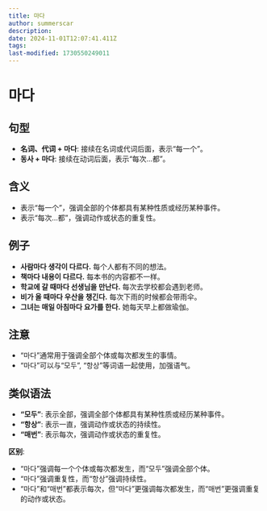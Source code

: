 ```yaml
---
title: 마다
author: summerscar
description:
date: 2024-11-01T12:07:41.411Z
tags:
last-modified: 1730550249011
---
```


# 마다
## 句型
* **名词、代词 + 마다**:  接续在名词或代词后面，表示“每一个”。
* **동사 + 마다**: 接续在动词后面，表示“每次…都”。

## 含义
* 表示“每一个”，强调全部的个体都具有某种性质或经历某种事件。
* 表示“每次…都”，强调动作或状态的重复性。

## 例子
* **<Speak>사람마다 생각이 다르다.</Speak>**  每个人都有不同的想法。
* **<Speak>책마다 내용이 다르다.</Speak>** 每本书的内容都不一样。
* **<Speak>학교에 갈 때마다 선생님을 만난다.</Speak>**  每次去学校都会遇到老师。
* **<Speak>비가 올 때마다 우산을 챙긴다.</Speak>**  每次下雨的时候都会带雨伞。
* **<Speak>그녀는 매일 아침마다 요가를 한다.</Speak>**  她每天早上都做瑜伽。

## 注意
* “마다”通常用于强调全部个体或每次都发生的事情。
* “마다”可以与“모두”, “항상”等词语一起使用，加强语气。

## 类似语法
* **“모두”**: 表示全部，强调全部个体都具有某种性质或经历某种事件。
* **“항상”**: 表示一直，强调动作或状态的持续性。
* **“매번”**: 表示每次，强调动作或状态的重复性。

**区别**:
* “마다”强调每一个个体或每次都发生，而“모두”强调全部个体。
* “마다”强调重复性，而“항상”强调持续性。
* “마다”和“매번”都表示每次，但“마다”更强调每次都发生，而“매번”更强调重复的动作或状态。
